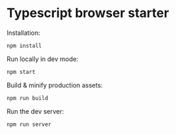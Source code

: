 # Typescript browser starter

Installation:
```
npm install
```

Run locally in dev mode:
```
npm start
```

Build & minify production assets:
```
npm run build
```

Run the dev server:
```
npm run server
```